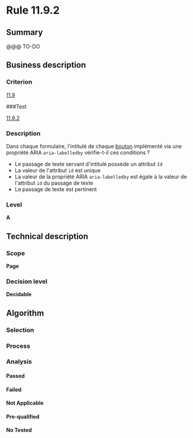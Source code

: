 # Rule 11.9.2

## Summary

@@@ TO-DO

## Business description

### Criterion

[11.9](http://references.modernisation.gouv.fr/sites/default/files/RGAA3_RC2-1/referentiel_technique.htm#crit-11-9)

###Test

[11.9.2](http://references.modernisation.gouv.fr/sites/default/files/RGAA3_RC2-1/referentiel_technique.htm#test-11-9-2)

### Description

Dans chaque formulaire, l'intitul&eacute; de chaque <a href="http://references.modernisation.gouv.fr/sites/default/files/RGAA3_RC2-1/glossaire.htm#mBtnForm">bouton</a> impl&eacute;ment&eacute; via une propri&eacute;t&eacute; ARIA `aria-labelledby` v&eacute;rifie-t-il ces conditions ? 
 
 * Le passage de texte servant d'intitul&eacute; poss&egrave;de un attribut `Id` 
 * La valeur de l'attribut `id` est unique 
 * La valeur de la propri&eacute;t&eacute; ARIA `aria-labelledby` est &eacute;gale &agrave; la valeur de l'attribut `id` du passage de texte 
 * Le passage de texte est pertinent 


### Level

**A**

## Technical description

### Scope

**Page**

### Decision level

**Decidable**

## Algorithm

### Selection

### Process

### Analysis

#### Passed

#### Failed

#### Not Applicable

#### Pre-qualified

#### No Tested 






